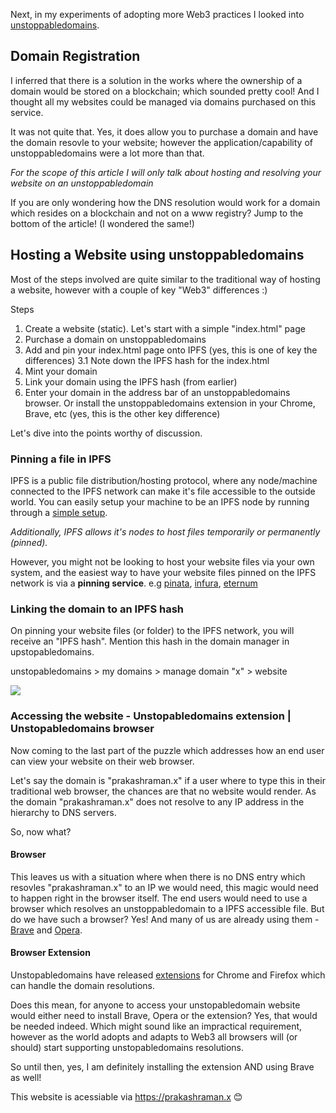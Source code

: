 Next, in my experiments of adopting more Web3 practices I looked into [unstoppabledomains](https://unstoppabledomains.com/).

## Domain Registration

I inferred that there is a solution in the works where the ownership of a domain would be stored on a blockchain; which sounded pretty cool! And I thought all my websites could be managed via domains purchased on this service.

It was not quite that. Yes, it does allow you to purchase a domain and have the domain resovle to your website; however the application/capability of unstoppabledomains were a lot more than that.

_For the scope of this article I will only talk about hosting and resolving your website on an unstoppabledomain_

If you are only wondering how the DNS resolution would work for a domain which resides on a blockchain and not on a www registry? Jump to the bottom of the article! (I wondered the same!)

## Hosting a Website using unstoppabledomains

Most of the steps involved are quite similar to the traditional way of hosting a website, however with a couple of key "Web3" differences :)

Steps

1. Create a website (static). Let's start with a simple "index.html" page
1. Purchase a domain on unstoppabledomains
1. Add and pin your index.html page onto IPFS (yes, this is one of key the differences)
3.1 Note down the IPFS hash for the index.html
1. Mint your domain
1. Link your domain using the IPFS hash (from earlier)
1. Enter your domain in the address bar of an unstoppabledomains browser. Or install the unstoppabledomains extension in your Chrome, Brave, etc (yes, this is the other key difference)

Let's dive into the points worthy of discussion.

### Pinning a file in IPFS

IPFS is a public file distribution/hosting protocol, where any node/machine connected to the IPFS network can make it's file accessible to the outside world. You can easily setup your machine to be an IPFS node by running through a [simple setup](https://docs.ipfs.io/how-to/command-line-quick-start/#prerequisites).

_Additionally, IPFS allows it's nodes to host files temporarily or permanently (pinned)._

However, you might not be looking to host your website files via your own system, and the easiest way to have your website files pinned on the IPFS network is via a **pinning service**. e.g [pinata](https://www.pinata.cloud/), [infura](https://infura.io/product/ipfs), [eternum](https://www.eternum.io/)

### Linking the domain to an IPFS hash

On pinning your website files (or folder) to the IPFS network, you will receive an "IPFS hash". Mention this hash in the domain manager in upstopabledomains.

unstopabledomains > my domains > manage domain "x" > website

![](https://gateway.pinata.cloud/ipfs/Qmdr8r1hFYrRxugPeK6WDe9pue4huDNN1Y7cq8LboZEQke)


### Accessing the website - Unstopabledomains extension | Unstopabledomains browser

Now coming to the last part of the puzzle which addresses how an end user can view your website on their web browser. 

Let's say the domain is "prakashraman.x" if a user where to type this in their traditional web browser, the chances are that no website would render. As the domain "prakashraman.x" does not resolve to any IP address in the hierarchy to DNS servers. 

So, now what? 

#### Browser
This leaves us with a situation where when there is no DNS entry which resovles "prakashraman.x" to an IP we would need, this magic would need to happen right in the browser itself. The end users would need to use a browser which resolves an unstoppabledomain to a IPFS accessible file. But do we have such a browser? Yes! And many of us are already using them - [Brave](https://brave.com/) and [Opera](https://www.opera.com/).

#### Browser Extension
Unstopabledomains have released [extensions](https://unstoppabledomains.com/extension) for Chrome and Firefox which can handle the domain resolutions. 

Does this mean, for anyone to access your unstopabledomain website would either need to install Brave, Opera or the extension? Yes, that would be needed indeed. Which might sound like an impractical requirement, however as the world adopts and adapts to Web3 all browsers will (or should) start supporting unstopabledomains resolutions. 

So until then, yes, I am definitely installing the extension AND using Brave as well!

This website is acessiable via https://prakashraman.x 😊
